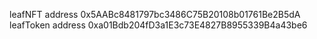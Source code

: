 leafNFT address 0x5AABc8481797bc3486C75B20108b01761Be2B5dA leafToken address 0xa01Bdb204fD3a1E3c73E4827B8955339B4a43be6
